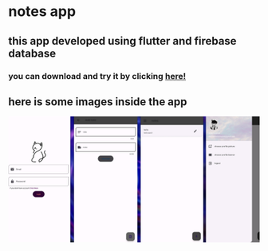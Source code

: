 <h1>notes app</h1>
<h2>this app developed using flutter and firebase database</h2>
<h3>you can download and try it by clicking <a href="https://media.githubusercontent.com/media/abdulwahed-s/notes-app/master/notX.apk?download=true">here!</a></h3>
<h2>here is some images inside the app</h2>
<img src="notXapp.png" alt="">
